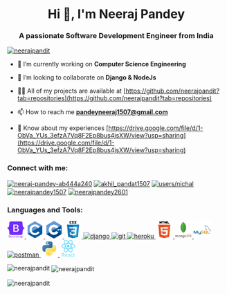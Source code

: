 <h1 align="center">Hi 👋, I'm Neeraj Pandey</h1>
<h3 align="center">A passionate Software Development Engineer from India</h3>

<p align="left"> <a href="https://github.com/ryo-ma/github-profile-trophy"><img src="https://github-profile-trophy.vercel.app/?username=neerajpandit" alt="neerajpandit" /></a> </p>

- 🔭 I’m currently working on **Computer Science Engineering**

- 👯 I’m looking to collaborate on **Django & NodeJs**

- 👨‍💻 All of my projects are available at [https://github.com/neerajpandit?tab=repositories](https://github.com/neerajpandit?tab=repositories)

- 📫 How to reach me **pandeyneeraj1507@gmail.com**

- 📄 Know about my experiences [https://drive.google.com/file/d/1-ObVa_YUs_3efzA7Vq8F2Ep8bus4jsXW/view?usp=sharing](https://drive.google.com/file/d/1-ObVa_YUs_3efzA7Vq8F2Ep8bus4jsXW/view?usp=sharing)

<h3 align="left">Connect with me:</h3>
<p align="left">
<a href="https://linkedin.com/in/neeraj-pandey-ab444a240" target="blank"><img align="center" src="https://raw.githubusercontent.com/rahuldkjain/github-profile-readme-generator/master/src/images/icons/Social/linked-in-alt.svg" alt="neeraj-pandey-ab444a240" height="30" width="40" /></a>
<a href="https://instagram.com/akhil_pandat1507" target="blank"><img align="center" src="https://raw.githubusercontent.com/rahuldkjain/github-profile-readme-generator/master/src/images/icons/Social/instagram.svg" alt="akhil_pandat1507" height="30" width="40" /></a>
<a href="https://www.codechef.com/users/users/nichal" target="blank"><img align="center" src="https://cdn.jsdelivr.net/npm/simple-icons@3.1.0/icons/codechef.svg" alt="users/nichal" height="30" width="40" /></a>
<a href="https://www.leetcode.com/neerajpandey1507" target="blank"><img align="center" src="https://raw.githubusercontent.com/rahuldkjain/github-profile-readme-generator/master/src/images/icons/Social/leet-code.svg" alt="neerajpandey1507" height="30" width="40" /></a>
<a href="https://auth.geeksforgeeks.org/user/neerajpandey2601" target="blank"><img align="center" src="https://raw.githubusercontent.com/rahuldkjain/github-profile-readme-generator/master/src/images/icons/Social/geeks-for-geeks.svg" alt="neerajpandey2601" height="30" width="40" /></a>
</p>

<h3 align="left">Languages and Tools:</h3>
<p align="left"> <a href="https://getbootstrap.com" target="_blank" rel="noreferrer"> <img src="https://raw.githubusercontent.com/devicons/devicon/master/icons/bootstrap/bootstrap-plain-wordmark.svg" alt="bootstrap" width="40" height="40"/> </a> <a href="https://www.cprogramming.com/" target="_blank" rel="noreferrer"> <img src="https://raw.githubusercontent.com/devicons/devicon/master/icons/c/c-original.svg" alt="c" width="40" height="40"/> </a> <a href="https://www.w3schools.com/cpp/" target="_blank" rel="noreferrer"> <img src="https://raw.githubusercontent.com/devicons/devicon/master/icons/cplusplus/cplusplus-original.svg" alt="cplusplus" width="40" height="40"/> </a> <a href="https://www.w3schools.com/css/" target="_blank" rel="noreferrer"> <img src="https://raw.githubusercontent.com/devicons/devicon/master/icons/css3/css3-original-wordmark.svg" alt="css3" width="40" height="40"/> </a> <a href="https://www.djangoproject.com/" target="_blank" rel="noreferrer"> <img src="https://cdn.worldvectorlogo.com/logos/django.svg" alt="django" width="40" height="40"/> </a> <a href="https://git-scm.com/" target="_blank" rel="noreferrer"> <img src="https://www.vectorlogo.zone/logos/git-scm/git-scm-icon.svg" alt="git" width="40" height="40"/> </a> <a href="https://heroku.com" target="_blank" rel="noreferrer"> <img src="https://www.vectorlogo.zone/logos/heroku/heroku-icon.svg" alt="heroku" width="40" height="40"/> </a> <a href="https://www.w3.org/html/" target="_blank" rel="noreferrer"> <img src="https://raw.githubusercontent.com/devicons/devicon/master/icons/html5/html5-original-wordmark.svg" alt="html5" width="40" height="40"/> </a> <a href="https://www.mongodb.com/" target="_blank" rel="noreferrer"> <img src="https://raw.githubusercontent.com/devicons/devicon/master/icons/mongodb/mongodb-original-wordmark.svg" alt="mongodb" width="40" height="40"/> </a> <a href="https://www.mysql.com/" target="_blank" rel="noreferrer"> <img src="https://raw.githubusercontent.com/devicons/devicon/master/icons/mysql/mysql-original-wordmark.svg" alt="mysql" width="40" height="40"/> </a> <a href="https://postman.com" target="_blank" rel="noreferrer"> <img src="https://www.vectorlogo.zone/logos/getpostman/getpostman-icon.svg" alt="postman" width="40" height="40"/> </a> <a href="https://www.python.org" target="_blank" rel="noreferrer"> <img src="https://raw.githubusercontent.com/devicons/devicon/master/icons/python/python-original.svg" alt="python" width="40" height="40"/> </a> <a href="https://reactjs.org/" target="_blank" rel="noreferrer"> <img src="https://raw.githubusercontent.com/devicons/devicon/master/icons/react/react-original-wordmark.svg" alt="react" width="40" height="40"/> </a> </p>

<p><img align="left" src="https://github-readme-stats.vercel.app/api/top-langs?username=neerajpandit&show_icons=true&locale=en&layout=compact" alt="neerajpandit" /></p>

<p>&nbsp;<img align="center" src="https://github-readme-stats.vercel.app/api?username=neerajpandit&show_icons=true&locale=en" alt="neerajpandit" /></p>

<p><img align="center" src="https://github-readme-streak-stats.herokuapp.com/?user=neerajpandit&" alt="neerajpandit" /></p>
